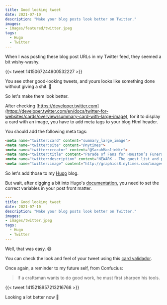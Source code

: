 ```yaml
---
title: Good looking tweet
date: 2021-07-10
description: "Make your blog posts look better on Twitter."
images:
- images/featured/twitter.jpeg
tags:
  - Hugo
  - Twitter
---
```


When I was posting these blog post URLs in my Twitter feed, they seemed a bit wishy-washy.

{{< tweet 1415067244900532227 >}}

You see other good-looking tweets, and yours looks like something done without giving a shit. 💩

So let's make them look better.

After checking [https://developer.twitter.com](https://developer.twitter.com/en/docs/twitter-for-websites/cards/overview/summary-card-with-large-image), for it to display a card with an image, you have to add meta tags to your blog Html header.

You should add the following meta tags:

```html
<meta name="twitter:card" content="summary_large_image">
<meta name="twitter:site" content="@nytimes">
<meta name="twitter:creator" content="@SarahMaslinNir">
<meta name="twitter:title" content="Parade of Fans for Houston’s Funeral">
<meta name="twitter:description" content="NEWARK - The guest list and parade of limousines with celebrities emerging from them seemed more suited to a red carpet event in Hollywood or New York than than a gritty stretch of Sussex Avenue near the former site of the James M. Baxter Terrace public housing project here.">
<meta name="twitter:image" content="http://graphics8.nytimes.com/images/2012/02/19/us/19whitney-span/19whitney-span-articleLarge.jpg">
```

So let's add those to my [Hugo](https://gohugo.io/) blog.

But wait, after digging a bit into Hugo's [documentation](https://gohugo.io/templates/internal#twitter-cards), you need to set the correct variables in your post front matter.

```yml
---
title: Good looking tweet
date: 2021-07-10
description: "Make your blog posts look better on Twitter."
images:
- images/twitter.jpeg
tags:
  - Hugo
  - Twitter
---
```

Well, that was easy. 😅

You can check the look and feel of your tweet using this [card validador](https://cards-dev.twitter.com/validator).

Once again, a reminder to my future self, from Confucius:

> If a craftsman wants to do good work, he must first sharpen his tools.

{{< tweet 1415218957213216768 >}}

Looking a lot better now 🤩
